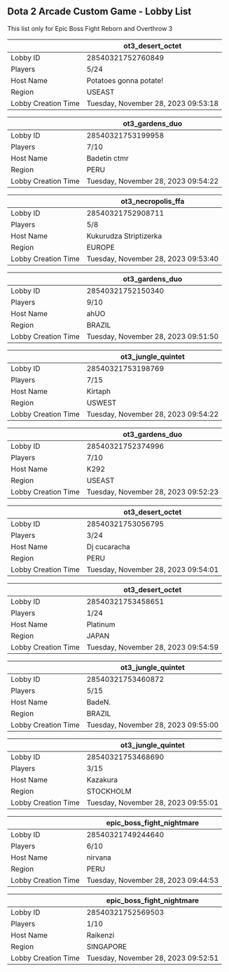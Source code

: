 ## Dota 2 Arcade Custom Game - Lobby List

This list only for Epic Boss Fight Reborn and Overthrow 3

|  | ot3_desert_octet |
| ------ | ------ |
| Lobby ID | 28540321752760849 |
| Players | 5/24 |
| Host Name | Potatoes gonna potate! |
| Region | USEAST |
| Lobby Creation Time | Tuesday, November 28, 2023 09:53:18 |


|  | ot3_gardens_duo |
| ------ | ------ |
| Lobby ID | 28540321753199958 |
| Players | 7/10 |
| Host Name | Badetin ctmr |
| Region | PERU |
| Lobby Creation Time | Tuesday, November 28, 2023 09:54:22 |


|  | ot3_necropolis_ffa |
| ------ | ------ |
| Lobby ID | 28540321752908711 |
| Players | 5/8 |
| Host Name | Kukurudza Striptizerka |
| Region | EUROPE |
| Lobby Creation Time | Tuesday, November 28, 2023 09:53:40 |


|  | ot3_gardens_duo |
| ------ | ------ |
| Lobby ID | 28540321752150340 |
| Players | 9/10 |
| Host Name | ahUO |
| Region | BRAZIL |
| Lobby Creation Time | Tuesday, November 28, 2023 09:51:50 |


|  | ot3_jungle_quintet |
| ------ | ------ |
| Lobby ID | 28540321753198769 |
| Players | 7/15 |
| Host Name | Kirtaph |
| Region | USWEST |
| Lobby Creation Time | Tuesday, November 28, 2023 09:54:22 |


|  | ot3_gardens_duo |
| ------ | ------ |
| Lobby ID | 28540321752374996 |
| Players | 7/10 |
| Host Name | K292 |
| Region | USEAST |
| Lobby Creation Time | Tuesday, November 28, 2023 09:52:23 |


|  | ot3_desert_octet |
| ------ | ------ |
| Lobby ID | 28540321753056795 |
| Players | 3/24 |
| Host Name | Dj cucaracha |
| Region | PERU |
| Lobby Creation Time | Tuesday, November 28, 2023 09:54:01 |


|  | ot3_desert_octet |
| ------ | ------ |
| Lobby ID | 28540321753458651 |
| Players | 1/24 |
| Host Name | Platinum |
| Region | JAPAN |
| Lobby Creation Time | Tuesday, November 28, 2023 09:54:59 |


|  | ot3_jungle_quintet |
| ------ | ------ |
| Lobby ID | 28540321753460872 |
| Players | 5/15 |
| Host Name | BadeN. |
| Region | BRAZIL |
| Lobby Creation Time | Tuesday, November 28, 2023 09:55:00 |


|  | ot3_jungle_quintet |
| ------ | ------ |
| Lobby ID | 28540321753468690 |
| Players | 3/15 |
| Host Name | Kazakura |
| Region | STOCKHOLM |
| Lobby Creation Time | Tuesday, November 28, 2023 09:55:01 |


|  | epic_boss_fight_nightmare |
| ------ | ------ |
| Lobby ID | 28540321749244640 |
| Players | 6/10 |
| Host Name | nirvana |
| Region | PERU |
| Lobby Creation Time | Tuesday, November 28, 2023 09:44:53 |


|  | epic_boss_fight_nightmare |
| ------ | ------ |
| Lobby ID | 28540321752569503 |
| Players | 1/10 |
| Host Name | Raikenzi |
| Region | SINGAPORE |
| Lobby Creation Time | Tuesday, November 28, 2023 09:52:51 |


